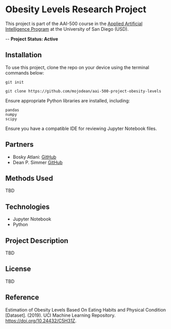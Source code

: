 # Obesity Levels Research Project

This project is part of the AAI-500 course in the [Applied Artificial Intelligence Program](https://onlinedegrees.sandiego.edu/masters-applied-artificial-intelligence/) at the University of San Diego (USD).

-- **Project Status: Active**

## Installation

To use this project, clone the repo on your device using the terminal commands below:

    git init

    git clone https://github.com/mojodean/aai-500-project-obesity-levels

Ensure appropriate Python libraries are installed, including:

    pandas
    numpy
    scipy

Ensure you have a compatible IDE for reviewing Jupyter Notebook files.

## Partners
    
- Bosky Atlani: [GitHub](https://github.com/boskya)
- Dean P. Simmer [GitHub](https://github.com/mojodean)

## Methods Used

TBD

## Technologies

- Jupyter Notebook
- Python

## Project Description

TBD 

## License

TBD

## Reference
Estimation of Obesity Levels Based On Eating Habits and Physical Condition  [Dataset]. (2019). UCI Machine Learning Repository. https://doi.org/10.24432/C5H31Z.
